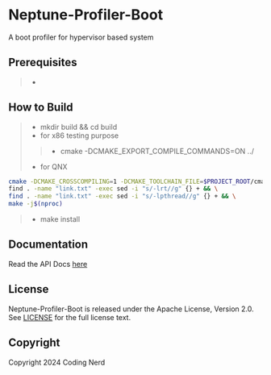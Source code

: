 Neptune-Profiler-Boot
===========

A boot profiler for hypervisor based system

Prerequisites
-----------------

> * 

How to Build
-----------------

> * mkdir build && cd build
> * for x86 testing purpose
>> * cmake -DCMAKE_EXPORT_COMPILE_COMMANDS=ON ../
> * for QNX
  ```bash
  cmake -DCMAKE_CROSSCOMPILING=1 -DCMAKE_TOOLCHAIN_FILE=$PROJECT_ROOT/cmake/QNXToolchain.cmake \
  find . -name "link.txt" -exec sed -i "s/-lrt//g" {} + && \
  find . -name "link.txt" -exec sed -i "s/-lpthread//g" {} + && \
  make -j$(nproc)
  ```
> * make install

Documentation
-----------------

Read the API Docs [here](doc/neptune-profiler-boot-doc.md)

License
-------

Neptune-Profiler-Boot is released under the Apache License, Version 2.0. See [LICENSE](LICENSE) for the full license text.

Copyright
---------

Copyright 2024 Coding Nerd
